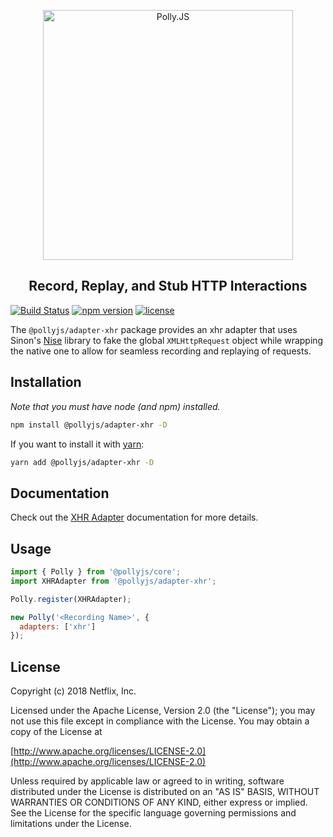 <p align="center">
  <img alt="Polly.JS" width="400px" src="https://netflix.github.io/pollyjs/assets/images/wordmark-logo-alt.png" />
</p>
<h2 align="center">Record, Replay, and Stub HTTP Interactions</h2>

[![Build Status](https://travis-ci.com/Netflix/pollyjs.svg?branch=master)](https://travis-ci.com/Netflix/pollyjs)
[![npm version](https://badge.fury.io/js/%40pollyjs%2Fadapter-xhr.svg)](https://badge.fury.io/js/%40pollyjs%2Fadapter-xhr)
[![license](https://img.shields.io/github/license/Netflix/pollyjs.svg)](http://www.apache.org/licenses/LICENSE-2.0)

The `@pollyjs/adapter-xhr` package provides an xhr adapter that uses
Sinon's [Nise](https://github.com/sinonjs/nise) library to fake the global
`XMLHttpRequest` object while wrapping the native one to allow for seamless
recording and replaying of requests.

## Installation

_Note that you must have node (and npm) installed._

```bash
npm install @pollyjs/adapter-xhr -D
```

If you want to install it with [yarn](https://yarnpkg.com):

```bash
yarn add @pollyjs/adapter-xhr -D
```

## Documentation

Check out the [XHR Adapter](https://netflix.github.io/pollyjs/#/adapters/xhr)
documentation for more details.

## Usage

```js
import { Polly } from '@pollyjs/core';
import XHRAdapter from '@pollyjs/adapter-xhr';

Polly.register(XHRAdapter);

new Polly('<Recording Name>', {
  adapters: ['xhr']
});
```

## License

Copyright (c) 2018 Netflix, Inc.

Licensed under the Apache License, Version 2.0 (the "License"); you may not use this file except in compliance with the License. You may obtain a copy of the License at

[http://www.apache.org/licenses/LICENSE-2.0](http://www.apache.org/licenses/LICENSE-2.0)

Unless required by applicable law or agreed to in writing, software distributed under the License is distributed on an "AS IS" BASIS, WITHOUT WARRANTIES OR CONDITIONS OF ANY KIND, either express or implied. See the License for the specific language governing permissions and limitations under the License.
